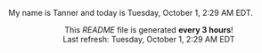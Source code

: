 My name is Tanner and today is Tuesday, October 1, 2:29 AM EDT.

<p align="center">This <i>README</i> file is generated <b>every 3 hours</b>!</br>Last refresh: Tuesday, October 1, 2:29 AM EDT<br /></p>
